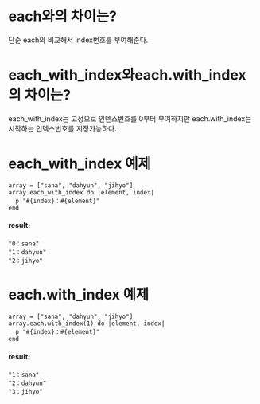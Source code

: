 # each와의 차이는?

단순 each와 비교해서 index번호를 부여해준다.

# each_with_index와each.with_index의 차이는?

each_with_index는 고정으로 인덴스번호를 0부터 부여하지만 each.with_index는 시작하는 인덱스번호를 지정가능하다.

# each_with_index 예제

```
array = ["sana", "dahyun", "jihyo"]
array.each_with_index do |element, index|
  p "#{index}：#{element}"
end
```

#### result:

```
"0：sana"
"1：dahyun"
"2：jihyo"
```

# each.with_index 예제

```
array = ["sana", "dahyun", "jihyo"]
array.each.with_index(1) do |element, index|
  p "#{index}：#{element}"
end
```

#### result:

```rails
"1：sana"
"2：dahyun"
"3：jihyo"
```

